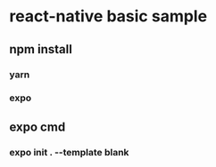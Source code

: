 # react-native basic sample

## npm install
### yarn
### expo

## expo cmd
### expo init . --template blank 
